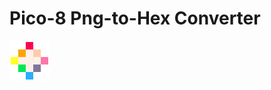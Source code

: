 # Pico-8 Png-to-Hex Converter

<img src="https://github.com/bretlinne/Linne-Dev-Prod/blob/master/resources/pico8.png" alt="drawing" width="64"/>

<!---![pico8](https://github.com/bretlinne/Linne-Dev-Prod/blob/master/resources/pico8.png)--->

